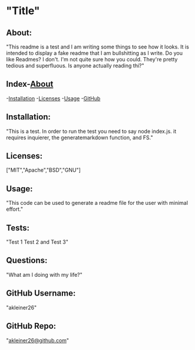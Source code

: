 # "Title"

## About:
"This readme is a test and I am writing some things to see how it looks. It is intended to display a fake readme that I am bullshitting as I write. Do you like Readmes? I don't. I'm not quite sure how you could. They're pretty tedious and superfluous. Is anyone actually reading thi?"

## Index-[About](#About)
-[Installation](#Installation)
-[Licenses](#Licenses)
-[Usage](#Usage)
-[GitHub](#GitHub)

## Installation:
"This is a test. In order to run the test you need to say node index.js. it requires inquierer, the generatemarkdown function, and FS."

## Licenses:
["MIT","Apache","BSD","GNU"]

## Usage:
"This code can be used to generate a readme file for the user with minimal effort."

## Tests:
"Test 1 Test 2 and Test 3"

## Questions:
"What am I doing with my life?"

## GitHub Username:
"akleiner26"

## GitHub Repo:
"akleiner26@github.com"
